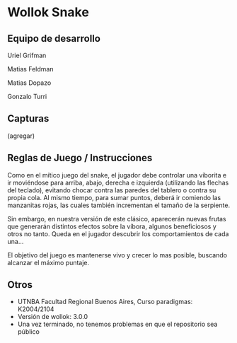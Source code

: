 # Wollok Snake

## Equipo de desarrollo

Uriel Grifman

Matias Feldman

Matias Dopazo

Gonzalo Turri

## Capturas

(agregar)

## Reglas de Juego / Instrucciones

Como en el mítico juego del snake, el jugador debe controlar una viborita e ir moviéndose para arriba, abajo, derecha e izquierda (utilizando las flechas del teclado), evitando chocar contra las paredes del tablero o contra su propia cola. Al mismo tiempo, para sumar puntos, deberá ir comiendo las manzanitas rojas, las cuales también incrementan el tamaño de la serpiente.

Sin embargo, en nuestra versión de este clásico, aparecerán nuevas frutas que generarán distintos efectos sobre la víbora, algunos beneficiosos y otros no tanto. Queda en el jugador descubrir los comportamientos de cada una...

El objetivo del juego es mantenerse vivo y crecer lo mas posible, buscando alcanzar el máximo puntaje.


## Otros

- UTNBA Facultad Regional Buenos Aires,  Curso paradigmas: K2004/2104
- Versión de wollok: 3.0.0
- Una vez terminado, no tenemos problemas en que el repositorio sea público 
